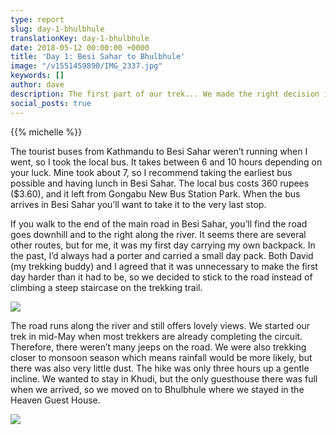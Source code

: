 ```yaml
---
type: report
slug: day-1-bhulbhule
translationKey: day-1-bhulbhule
date: 2018-05-12 00:00:00 +0000
title: 'Day 1: Besi Sahar to Bhulbhule'
image: "/v1551459890/IMG_2337.jpg"
keywords: []
author: dave
description: The first part of our trek... We made the right decision in taking the easier path.
social_posts: true
---
```

{{% michelle %}}

The tourist buses from Kathmandu to Besi Sahar weren’t running when I went, so I took the local bus. It takes between 6 and 10 hours depending on your luck. Mine took about 7, so I recommend taking the earliest bus possible and having lunch in Besi Sahar. The local bus costs 360 rupees ($3.60), and it left from Gongabu New Bus Station Park. When the bus arrives in Besi Sahar you’ll want to take it to the very last stop.

If you walk to the end of the main road in Besi Sahar, you’ll find the road goes downhill and to the right along the river. It seems there are several other routes, but for me, it was my first day carrying my own backpack. In the past, I’d always had a porter and carried a small day pack. Both David (my trekking buddy) and I agreed that it was unnecessary to make the first day harder than it had to be, so we decided to stick to the road instead of climbing a steep staircase on the trekking trail.

![](https://res.cloudinary.com/wildernessprime/image/upload/w_800,dpr_auto/v1551459890/IMG_2337.jpg)

The road runs along the river and still offers lovely views. We started our trek in mid-May when most trekkers are already completing the circuit. Therefore, there weren’t many jeeps on the road. We were also trekking closer to monsoon season which means rainfall would be more likely, but there was also very little dust. The hike was only three hours up a gentle incline. We wanted to stay in Khudi, but the only guesthouse there was full when we arrived, so we moved on to Bhulbhule where we stayed in the Heaven Guest House.

![](https://res.cloudinary.com/wildernessprime/image/upload/w_800,dpr_auto/v1551459975/IMG_2339.jpg)